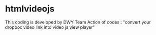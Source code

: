 # htmlvideojs
 This coding is developed by DWY Team
 Action of codes : "convert your dropbox video link into video js view player"

